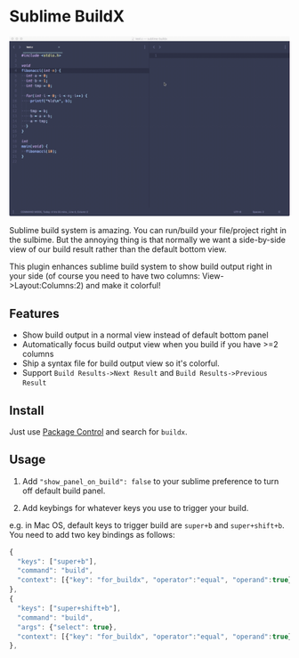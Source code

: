 # Sublime BuildX

![](./demo.gif)

Sublime build system is amazing. You can run/build your file/project right in the sulbime. But the annoying thing is that normally we want a side-by-side view of our build result rather than the default bottom view.

This plugin enhances sublime build system to show build output right in your side (of course you need to have two columns: View->Layout:Columns:2) and make it colorful!

## Features

- Show build output in a normal view instead of default bottom panel
- Automatically focus build output view when you build if you have >=2 columns
- Ship a syntax file for build output view so it's colorful.
- Support `Build Results->Next Result` and `Build Results->Previous Result`

## Install

Just use [Package Control](https://packagecontrol.io/) and search for `buildx`.

## Usage

1. Add `"show_panel_on_build": false` to your sublime preference to turn off default build panel.

2. Add keybings for whatever keys you use to trigger your build.

e.g. in Mac OS, default keys to trigger build are `super+b` and `super+shift+b`. You need to add two key bindings as follows:

```js
{
  "keys": ["super+b"],
  "command": "build",
  "context": [{"key": "for_buildx", "operator":"equal", "operand":true}]
},
{
  "keys": ["super+shift+b"],
  "command": "build",
  "args": {"select": true},
  "context": [{"key": "for_buildx", "operator":"equal", "operand":true}]
},
```
